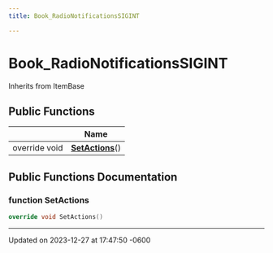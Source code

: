 ```yaml
---
title: Book_RadioNotificationsSIGINT

---
```


# Book_RadioNotificationsSIGINT





Inherits from ItemBase

## Public Functions

|                | Name           |
| -------------- | -------------- |
| override void | **[SetActions](class_book___radio_notifications_s_i_g_i_n_t.md#function-setactions)**() |

## Public Functions Documentation

### function SetActions

```cpp
override void SetActions()
```


-------------------------------

Updated on 2023-12-27 at 17:47:50 -0600